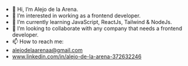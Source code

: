 - 👋 Hi, I’m Alejo de la Arena.
- 👀 I’m interested in working as a frontend developer.
- 🌱 I’m currently learning JavaScript, ReactJs, Tailwind & NodeJs.
- 💞️ I’m looking to collaborate with any company that needs a frontend developer.
- 📫 How to reach me:
- <mail> alejodelaarenaa@gmail.com 
- www.linkedin.com/in/alejo-de-la-arena-372632246 
